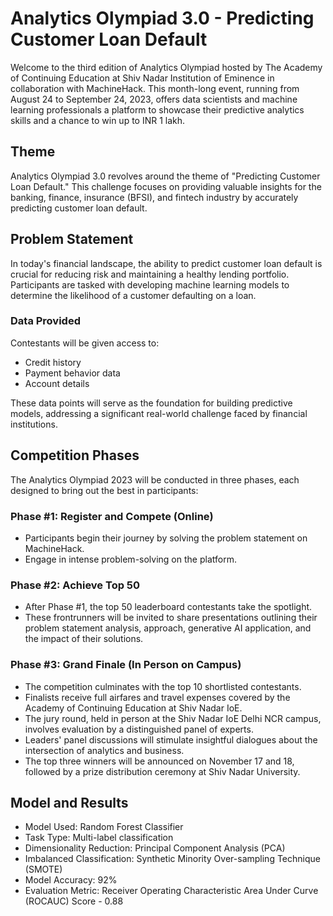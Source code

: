 # Analytics Olympiad 3.0 - Predicting Customer Loan Default

Welcome to the third edition of Analytics Olympiad hosted by The Academy of Continuing Education at Shiv Nadar Institution of Eminence in collaboration with MachineHack. This month-long event, running from August 24 to September 24, 2023, offers data scientists and machine learning professionals a platform to showcase their predictive analytics skills and a chance to win up to INR 1 lakh.

## Theme

Analytics Olympiad 3.0 revolves around the theme of "Predicting Customer Loan Default." This challenge focuses on providing valuable insights for the banking, finance, insurance (BFSI), and fintech industry by accurately predicting customer loan default.

## Problem Statement

In today's financial landscape, the ability to predict customer loan default is crucial for reducing risk and maintaining a healthy lending portfolio. Participants are tasked with developing machine learning models to determine the likelihood of a customer defaulting on a loan. 

### Data Provided

Contestants will be given access to:

- Credit history
- Payment behavior data
- Account details

These data points will serve as the foundation for building predictive models, addressing a significant real-world challenge faced by financial institutions.

## Competition Phases

The Analytics Olympiad 2023 will be conducted in three phases, each designed to bring out the best in participants:

### Phase #1: Register and Compete (Online)

- Participants begin their journey by solving the problem statement on MachineHack.
- Engage in intense problem-solving on the platform.

### Phase #2: Achieve Top 50

- After Phase #1, the top 50 leaderboard contestants take the spotlight.
- These frontrunners will be invited to share presentations outlining their problem statement analysis, approach, generative AI application, and the impact of their solutions.

### Phase #3: Grand Finale (In Person on Campus)

- The competition culminates with the top 10 shortlisted contestants.
- Finalists receive full airfares and travel expenses covered by the Academy of Continuing Education at Shiv Nadar IoE.
- The jury round, held in person at the Shiv Nadar IoE Delhi NCR campus, involves evaluation by a distinguished panel of experts.
- Leaders' panel discussions will stimulate insightful dialogues about the intersection of analytics and business.
- The top three winners will be announced on November 17 and 18, followed by a prize distribution ceremony at Shiv Nadar University.

## Model and Results

- Model Used: Random Forest Classifier
- Task Type: Multi-label classification
- Dimensionality Reduction: Principal Component Analysis (PCA)
- Imbalanced Classification: Synthetic Minority Over-sampling Technique (SMOTE)
- Model Accuracy: 92%
- Evaluation Metric: Receiver Operating Characteristic Area Under Curve (ROCAUC) Score - 0.88


 
